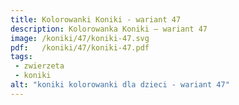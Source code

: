 ```yaml
---
title: Kolorowanki Koniki - wariant 47
description: Kolorowanka Koniki – wariant 47
image: /koniki/47/koniki-47.svg
pdf:   /koniki/47/koniki-47.pdf
tags:
 - zwierzeta
 - koniki
alt: "koniki kolorowanki dla dzieci - wariant 47"
---
```

